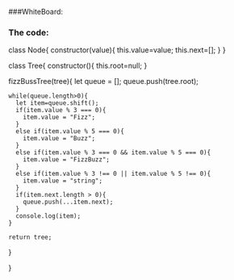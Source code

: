 ###WhiteBoard:


### The code:
class Node{
  constructor(value){
    this.value=value;
    this.next=[];
  }
}

class Tree{
  constructor(){
    this.root=null;
  }

  fizzBussTree(tree){
    let queue = [];
    queue.push(tree.root);

    while(queue.length>0){
      let item=queue.shift();
      if(item.value % 3 === 0){
        item.value = "Fizz";
      }
      else if(item.value % 5 === 0){
        item.value = "Buzz";
      }
      else if(item.value % 3 === 0 && item.value % 5 === 0){
        item.value = "FizzBuzz";
      }
      else if(item.value % 3 !== 0 || item.value % 5 !== 0){
        item.value = "string";
      }
      if(item.next.length > 0){
        queue.push(...item.next);
      }
      console.log(item);
    }

    return tree;

  }

}
